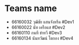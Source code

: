 # Teams name
- 66160032 วุฒิชัย แสนจังหรีด #Dev1
- 66160022 นัท เครือแส #Dev2
- 66160110 กนที ขำทวี #Dev3
- 66160134 นันทวัฒน์ โตกอง #Dev4
